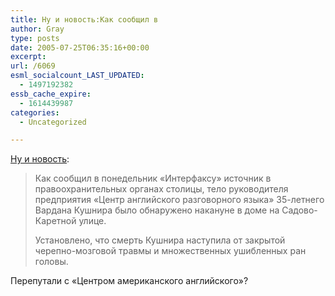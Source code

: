 ```yaml
---
title: Ну и новость:Как сообщил в
author: Gray
type: posts
date: 2005-07-25T06:35:16+00:00
excerpt:
url: /6069
esml_socialcount_LAST_UPDATED:
  - 1497192382
essb_cache_expire:
  - 1614439987
categories:
  - Uncategorized

---
```








<a href="http://www.gazeta.ru/2005/07/25/last165069.shtml" target="_blank">Ну и новость</a>:

> Как сообщил в понедельник &#171;Интерфаксу&#187; источник в правоохранительных органах столицы, тело руководителя предприятия &#171;Центр английского разговорного языка&#187; 35-летнего Вардана Кушнира было обнаружено накануне в доме на Садово-Каретной улице.
> 
> Установлено, что смерть Кушнира наступила от закрытой черепно-мозговой травмы и множественных ушибленных ран головы. 

Перепутали с &#171;Центром американского английского&#187;?